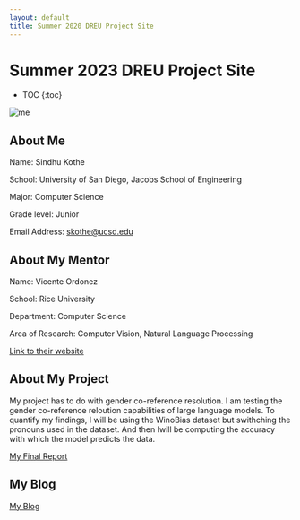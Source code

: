 ```yaml
---
layout: default
title: Summer 2020 DREU Project Site
---
```

# Summer 2023 DREU Project Site
* TOC
{:toc}

![me](https://sindhu-kothe.github.io/dreuprojecttemplate/images/me.jpg)

## About Me

Name: Sindhu Kothe  


School: University of San Diego, Jacobs School of Engineering  


Major: Computer Science  


Grade level: Junior  


Email Address: skothe@ucsd.edu  

## About My Mentor

Name: Vicente Ordonez  


School: Rice University   


Department: Computer Science   


Area of Research: Computer Vision, Natural Language Processing  


[Link to their website](https://vislang.ai/)  

## About My Project

My project has to do with gender co-reference resolution. I am testing the gender co-reference reloution capabilities of large language models. To quantify my findings, I will be using the WinoBias dataset but swithching the pronouns used in the dataset. And then Iwill be computing the accuracy with which the model predicts the data.   



[My Final Report](files/ACL_SRW_short_Sindhu%20(1).pdf)

## My Blog

[My Blog](https://sindhu-kothe.github.io/dreuprojecttemplate/blog/)
